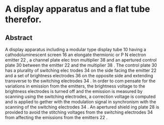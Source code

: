 # A display apparatus and a flat tube therefor.

## Abstract
A display apparatus including a modular type display tube 10 having a cathodoluminescent screen 16 an elongate thermionic or P N electron emitter 22 , a channel plate elec tron multiplier 38 and an apertured control plate 30 between the emitter 22 and the multiplier 38 . The control plate 30 has a plurality of switching elec trodes 34 on the side facing the emitter 22 and a set of brightness electrodes 36 on the opposite side and extending transverse to the switching electrodes 34 . In order to com pensate for the variations in emission from the emitters, the brightness voltage to the brightness electrodes is turned off and the emission is measured by scanning using the switching electrodes, a correction voltage is computed and is applied to gether with the modulation signal in synchronism with the scanning of the switching electrodes 34 . An apertured shield ing plate 28 is provided to avoid the stitching voltages from the switching electrodes 34 from affecting the emissions from the emitters 22 .